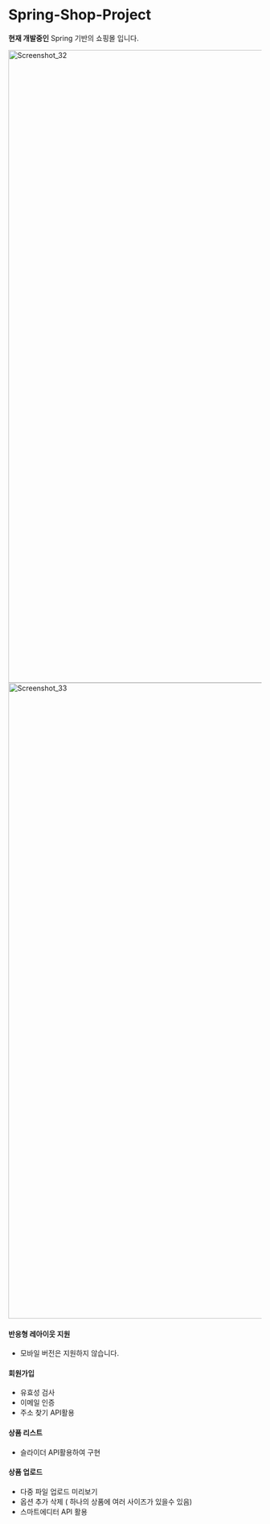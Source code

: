 # Spring-Shop-Project
__현재 개발중인__ Spring 기반의 쇼핑몰 입니다.


<img width="1257" alt="Screenshot_32" src="https://user-images.githubusercontent.com/73155761/113893322-dcb26480-9801-11eb-88b0-fcc7cc55a275.png">
<img width="1263" alt="Screenshot_33" src="https://user-images.githubusercontent.com/73155761/113893330-df14be80-9801-11eb-8898-f596a2a74797.png">



#### 반응형 레아이웃 지원
* 모바일 버전은 지원하지 않습니다.

#### 회원가입
* 유효성 검사
* 이메일 인증
* 주소 찾기 API활용

#### 상품 리스트
* 슬라이더 API활용하여 구현

#### 상품 업로드
* 다중 파일 업로드 미리보기
* 옵션 추가 삭제 ( 하나의 상품에 여러 사이즈가 있을수 있음)
* 스마트에디터 API 활용 
